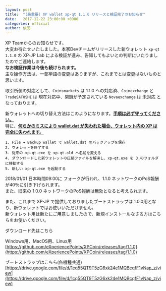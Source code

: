 ```yaml
---
layout: post
title:  "(最重要) XP wallet xp-qt 1.1.0 リリースと検証完了のお知らせ"
date:   2017-12-22 23:00:00 +0900
categories: official
author: 依田
---  
```

XP Teamからのお知らせです。  
大変お待たせいたしました。本家Devチームがリリースした新ウォレット `xp-qt 1.1.0` の XP-JP Lab による検証が進み、告知してもよいとの判断にいたりましたのでご連絡します。  
**なお検証作業は今後も続けられます。**  
主な操作方法は、一部単語の変更はありますが、これまでとは変更はないものと思います。  

取引所側の対応として、`Coinsmarkets` は 1.1.0 への対応済、`Coinexchange` と `TradeSATOSHI` は 現在対応中、閉鎖が予定されている `Novaexchange` は 未対応 となっております。  

新ウォレットへの切り替え方法はこのようになります。**<u>手順は必ず守ってください。</u>**  
特に、**<u>何らかのミスにより wallet.dat が失われた場合、ウォレット内の XP は完全に失われます。</u>**  

```  
1. File → Backup wallet で wallet.dat のバックアップを保存
2. ウォレットを終了する
3. 従来の xp-qt.exe を xp-qt.old へ名前を変える
4. ダウンロードした新ウォレットの圧縮ファイルを解凍し、xp-qt.exe を 3.のフォルダに移動する
5. 新しい xp-qt.exe を起動する
```  

2018/01/01 日本時間09:00に フォークが行われ、1.1.0 ネットワークのPoS報酬が40％に引き下げられます。  
また、旧来の 1.0.0 ネットワークのPoS報酬は無効となると考えられます。  

また、これまで XP-JP で提供しておりましたブートストラップは 1.0.0用となり、新ウォレットではお使いいただけません。  
新ウォレット用は新たにご用意しましたので、新規インストールなさる方はこちらをお使いください。  

ダウンロード先はこちら  

Windows用、MacOS用、Linux用  
[https://github.com/eXperiencePoints/XPCoin/releases/tag/1.1.0](https://github.com/eXperiencePoints/XPCoin/releases/tag/1.1.0)  

ブートストラップはこちら(各機種共通)  
[https://drive.google.com/file/d/1cq55QT9T5zG6xk24e1MQBcqfF1vNap_z/view](https://drive.google.com/file/d/1cq55QT9T5zG6xk24e1MQBcqfF1vNap_z/view)  
